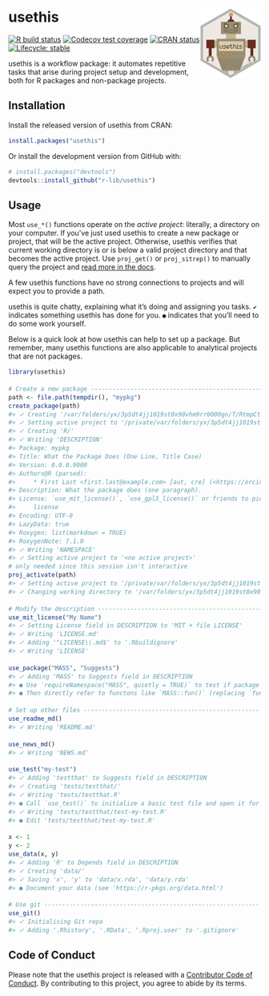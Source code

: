 
<!-- README.md is generated from README.Rmd. Please edit that file -->

# usethis <img src="man/figures/logo.png" align="right" height="139" />

<!-- badges: start -->

[![R build
status](https://github.com/r-lib/usethis/workflows/R-CMD-check/badge.svg)](https://github.com/r-lib/usethis/actions)
[![Codecov test
coverage](https://codecov.io/gh/r-lib/usethis/branch/master/graph/badge.svg)](https://codecov.io/gh/r-lib/usethis?branch=master)
[![CRAN
status](https://www.r-pkg.org/badges/version/usethis)](https://CRAN.R-project.org/package=usethis)
[![Lifecycle:
stable](https://img.shields.io/badge/lifecycle-stable-brightgreen.svg)](https://www.tidyverse.org/lifecycle/#stable)
<!-- badges: end -->

usethis is a workflow package: it automates repetitive tasks that arise
during project setup and development, both for R packages and
non-package projects.

## Installation

Install the released version of usethis from CRAN:

``` r
install.packages("usethis")
```

Or install the development version from GitHub with:

``` r
# install.packages("devtools")
devtools::install_github("r-lib/usethis")
```

## Usage

Most `use_*()` functions operate on the *active project*: literally, a
directory on your computer. If you’ve just used usethis to create a new
package or project, that will be the active project. Otherwise, usethis
verifies that current working directory is or is below a valid project
directory and that becomes the active project. Use `proj_get()` or
`proj_sitrep()` to manually query the project and [read more in the
docs](https://usethis.r-lib.org/reference/proj_utils.html).

A few usethis functions have no strong connections to projects and will
expect you to provide a path.

usethis is quite chatty, explaining what it’s doing and assigning you
tasks. `✔` indicates something usethis has done for you. `●` indicates
that you’ll need to do some work yourself.

Below is a quick look at how usethis can help to set up a package. But
remember, many usethis functions are also applicable to analytical
projects that are not packages.

``` r
library(usethis)

# Create a new package -------------------------------------------------
path <- file.path(tempdir(), "mypkg")
create_package(path)
#> ✓ Creating '/var/folders/yx/3p5dt4jj1019st0x90vhm9rr0000gn/T/RtmpCtQAkY/mypkg/'
#> ✓ Setting active project to '/private/var/folders/yx/3p5dt4jj1019st0x90vhm9rr0000gn/T/RtmpCtQAkY/mypkg'
#> ✓ Creating 'R/'
#> ✓ Writing 'DESCRIPTION'
#> Package: mypkg
#> Title: What the Package Does (One Line, Title Case)
#> Version: 0.0.0.9000
#> Authors@R (parsed):
#>     * First Last <first.last@example.com> [aut, cre] (<https://orcid.org/YOUR-ORCID-ID>)
#> Description: What the package does (one paragraph).
#> License: `use_mit_license()`, `use_gpl3_license()` or friends to pick a
#>     license
#> Encoding: UTF-8
#> LazyData: true
#> Roxygen: list(markdown = TRUE)
#> RoxygenNote: 7.1.0
#> ✓ Writing 'NAMESPACE'
#> ✓ Setting active project to '<no active project>'
# only needed since this session isn't interactive
proj_activate(path)
#> ✓ Setting active project to '/private/var/folders/yx/3p5dt4jj1019st0x90vhm9rr0000gn/T/RtmpCtQAkY/mypkg'
#> ✓ Changing working directory to '/var/folders/yx/3p5dt4jj1019st0x90vhm9rr0000gn/T/RtmpCtQAkY/mypkg/'

# Modify the description ----------------------------------------------
use_mit_license("My Name")
#> ✓ Setting License field in DESCRIPTION to 'MIT + file LICENSE'
#> ✓ Writing 'LICENSE.md'
#> ✓ Adding '^LICENSE\\.md$' to '.Rbuildignore'
#> ✓ Writing 'LICENSE'

use_package("MASS", "Suggests")
#> ✓ Adding 'MASS' to Suggests field in DESCRIPTION
#> ● Use `requireNamespace("MASS", quietly = TRUE)` to test if package is installed
#> ● Then directly refer to functons like `MASS::fun()` (replacing `fun()`).

# Set up other files -------------------------------------------------
use_readme_md()
#> ✓ Writing 'README.md'

use_news_md()
#> ✓ Writing 'NEWS.md'

use_test("my-test")
#> ✓ Adding 'testthat' to Suggests field in DESCRIPTION
#> ✓ Creating 'tests/testthat/'
#> ✓ Writing 'tests/testthat.R'
#> ● Call `use_test()` to initialize a basic test file and open it for editing.
#> ✓ Writing 'tests/testthat/test-my-test.R'
#> ● Edit 'tests/testthat/test-my-test.R'

x <- 1
y <- 2
use_data(x, y)
#> ✓ Adding 'R' to Depends field in DESCRIPTION
#> ✓ Creating 'data/'
#> ✓ Saving 'x', 'y' to 'data/x.rda', 'data/y.rda'
#> ● Document your data (see 'https://r-pkgs.org/data.html')

# Use git ------------------------------------------------------------
use_git()
#> ✓ Initialising Git repo
#> ✓ Adding '.Rhistory', '.RData', '.Rproj.user' to '.gitignore'
```

## Code of Conduct

Please note that the usethis project is released with a [Contributor
Code of Conduct](https://usethis.r-lib.org/CODE_OF_CONDUCT.html). By
contributing to this project, you agree to abide by its terms.
